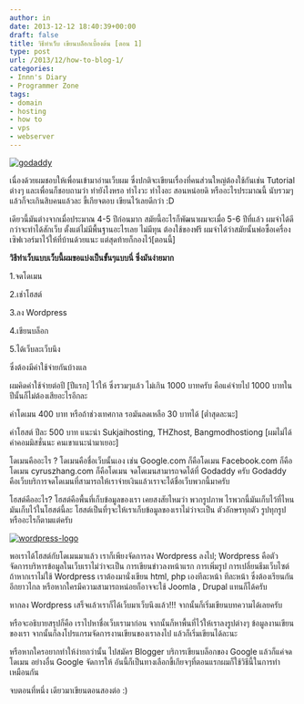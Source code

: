 ```yaml
---
author: in
date: 2013-12-12 18:40:39+00:00
draft: false
title: วิธีทำเว็บ เขียนบล็อกเบื้องต้น [ตอน 1]
type: post
url: /2013/12/how-to-blog-1/
categories:
- Innn's Diary
- Programmer Zone
tags:
- domain
- hosting
- how to
- vps
- webserver
---
```


[![godaddy](https://www.cyruszhang.com/wp-content/uploads/2013/12/godaddy11.jpeg)
](https://www.cyruszhang.com/wp-content/uploads/2013/12/godaddy11.jpeg)

เนื่องด้วยผมชอบให้เพื่อนเข้ามาอ่านเว็บผม ซึ่งปกติจะเขียนเรื่องที่คนส่วนใหญ่ต้องใช้กันเช่น Tutorial ต่างๆ และเพื่อนก็ชอบถามว่า ทำยังไงหรอ ทำไงวะ ทำไงอะ สอนหน่อยดิ หรืออะไรประมาณนี้ นับรวมๆแล้วก็จะเกินสิบคนแล้วละ ขี้เกียจตอบ เขียนไว้เลยดีกว่า :D

เดียวนี้มันต่างจากเมื่อประมาณ 4-5 ปีก่อนมาก สมัยนี้อะไรก็พัฒนาผมจะเมื่อ 5-6 ปีที่แล้ว ผมจำได้ดี กว่าจะทำได้สักเว็บ ตั้งแต่ไม่มีพื้นฐานอะไรเลย ไม่มีทุน ต้องใช้ของฟรี ผมจำได้ว่าสมัยนั้นพ่อซื้อเครื่องเซิฟเวอร์มาไว้ให้ที่บ้านด้วยแนะ แต่สุดท้ายก็กองไว้[ตอนนี้]

<!-- more -->

**วิธีทำเว็บแบบเว็บนี้ผมขอแบ่งเป็นขั้นๆแบบนี่ ซึ่งมันง่ายมาก**

1.จดโดเมน

2.เช่าโฮสต์

3.ลง Wordpress

4.เขียนบล็อก

5.ได้เว็บละเว็บนึง

ซึ่งต้องมีค่าใช้จ่ายกันบ้างแล

ผมคิดค่าใช้จ่ายต่อปี [ปีแรก] ไว้ให้ ซึ่งรวมๆแล้ว ไม่เกิน 1000 บาทครับ คือแค่จ่ายไป 1000 บาทในปีนั้นก็ไม่ต้องเสียอะไรอีกละ

ค่าโดเมน 400 บาท หรือถ้าช่วงเทศกาล รอมันลดเหลือ 30 บาทได้ [ต่ำสุดละนะ]

ค่าโฮสต์ ปีละ 500 บาท แนะนำ Sukjaihosting, THZhost, Bangmodhostiong [ผมไม่ได้ค่าคอมมิสชั่นนะ คนเขาแนะนำมาเยอะ]

โดเมนคืออะไร ? โดเมนคือชื่อเว็บนั้นเอง เช่น Google.com ก็คือโดเมน Facebook.com ก็คือโดเมน cyruszhang.com ก็คือโดเมน จดโดเมนสามารถจดได้ที่ Godaddy ครับ Godaddy คือเว็บบริการจดโดเมนที่สามารถให้เราจ่ายเงินแล้วเราจะได้ชื่อเว็บพวกนี้มาครับ

โฮสต์คืออะไร? โฮสต์คือพื้นที่เก็บข้อมูลของเรา เคยสงสัยไหมว่า พวกรูปภาพ ไรพวกนี้มันเก็บไว้ที่ไหน มันเก็บไว้ในโฮสต์นี้ละ โฮสต์เป็นที่ๆจะให้เราเก็บข้อมูลของเราไม่ว่าจะเป็น ตัวอักษรทุกตัว รูปทุกรูป หรืออะไรก็ตามแต่ครับ

[![wordpress-logo](https://www.cyruszhang.com/wp-content/uploads/2013/12/wordpress-logo-1024x341.jpg)
](https://www.cyruszhang.com/wp-content/uploads/2013/12/wordpress-logo.jpg)



พอเราได้โฮสต์กับโดเมนมาแล้ว เราก็เพียงจัดการลง Wordpress ลงไป; Wordpress คือตัวจัดการบริหารข้อมูลในเว็บเราไม่ว่าจะเป็น การเขียนข่าวลงหน้าแรก การเพิ่มรูป การเปลี่ยนธีมเว็บไซต์ ถ้าหากเราไม่ใช้ Wordpress เราต้องมานั่งเขียน html, php เองทีละหน้า ทีละหน้า ซึ่งต้องเรียนกันอีกยาวไกล หรือหากใครมีความสามารถหน่อยก็อาจจะใช้ Joomla , Drupal แทนก็ได้ครับ

หากลง Wordpress เสร็จแล้วเราก็ได้เว็บมาเว็บนึงแล้ว!!! จากนั้นก็เริ่มเขียนบทความได้เลยครับ

หรือจะอธิบายสรุปก็คือ เราไปหาชื่อเว็บเรามาก่อน จากนั้นก็หาพื้นที่ไว้ให้เราลงรูปต่างๆ ข้อมูลงานเขียนของเรา จากนั้นก็ลงโปรแกรมจัดการงานเขียนของเราลงไป แล้วก็เริ่มเขียนได้ละนะ

หรือหากใครอยากทำให้ง่ายกว่านั้น ไปสมัคร Blogger บริการเขียนบล็อกของ Google แล้วก็แค่จดโดเมน อย่างอื่น Google จัดการให้ อันนี้ก็เป็นทางเลือกขี้เกียจๆที่ตอนแรกผมก็ใช้วิธีนี้ในการทำเหมือนกัน

จบ​ตอน​ที่​หนึ่ง​ เดียว​มา​เขียน​ตอน​สอง​ต่อ​ :)

